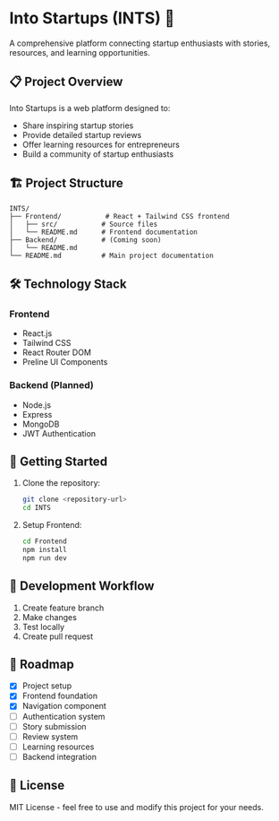 # Into Startups (INTS) 🚀

A comprehensive platform connecting startup enthusiasts with stories, resources, and learning opportunities.

## 📋 Project Overview

Into Startups is a web platform designed to:
- Share inspiring startup stories
- Provide detailed startup reviews
- Offer learning resources for entrepreneurs
- Build a community of startup enthusiasts

## 🏗️ Project Structure

```
INTS/
├── Frontend/           # React + Tailwind CSS frontend
│   ├── src/           # Source files
│   └── README.md      # Frontend documentation
├── Backend/           # (Coming soon)
│   └── README.md
└── README.md          # Main project documentation
```

## 🛠️ Technology Stack

### Frontend
- React.js
- Tailwind CSS
- React Router DOM
- Preline UI Components

### Backend (Planned)
- Node.js
- Express
- MongoDB
- JWT Authentication

## 🚀 Getting Started

1. Clone the repository:
   ```bash
   git clone <repository-url>
   cd INTS
   ```

2. Setup Frontend:
   ```bash
   cd Frontend
   npm install
   npm run dev
   ```

## 🔄 Development Workflow

1. Create feature branch
2. Make changes
3. Test locally
4. Create pull request

## 📍 Roadmap

- [x] Project setup
- [x] Frontend foundation
- [x] Navigation component
- [ ] Authentication system
- [ ] Story submission
- [ ] Review system
- [ ] Learning resources
- [ ] Backend integration

## 📝 License

MIT License - feel free to use and modify this project for your needs.
